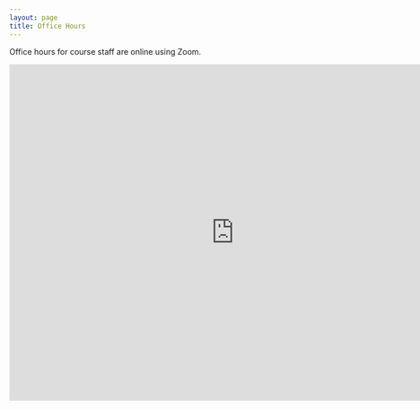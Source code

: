```yaml
---
layout: page
title: Office Hours
---
```


Office hours for course staff are online using Zoom. 

<iframe src="https://calendar.google.com/calendar/embed?src=3vtm0e4lv2ai7rdtt45mseh8c0%40group.calendar.google.com&ctz=America%2FChicago" style="border: 0" width="800" height="600" frameborder="0" scrolling="no"></iframe>
